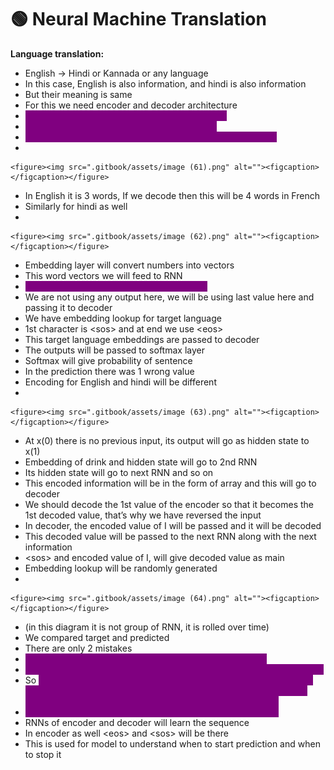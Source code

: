# 🟢 Neural Machine Translation

**Language translation:**

* English -> Hindi or Kannada or any language
* In this case, English is also information, and hindi is also information
* But their meaning is same
* For this we need encoder and decoder architecture
* <mark style="color:purple;background-color:purple;">**Encode the English into some numbers/vectors**</mark>
* <mark style="color:purple;background-color:purple;">**And then decode it into some other language**</mark>
* <mark style="color:purple;background-color:purple;">**One to one mapping between the languages is not possible**</mark>
*

    <figure><img src=".gitbook/assets/image (61).png" alt=""><figcaption></figcaption></figure>
* In English it is 3 words, If we decode then this will be 4 words in French
* Similarly for hindi as well
*

    <figure><img src=".gitbook/assets/image (62).png" alt=""><figcaption></figcaption></figure>
* Embedding layer will convert numbers into vectors
* This word vectors we will feed to RNN
* <mark style="color:purple;background-color:purple;">**We have reversed the input sequence here**</mark>
* We are not using any output here, we will be using last value here and passing it to decoder
* We have embedding lookup for target language
* 1st character is \<sos> and at end we use \<eos>
* This target language embeddings are passed to decoder
* The outputs will be passed to softmax layer
* Softmax will give probability of sentence
* In the prediction there was 1 wrong value
* Encoding for English and hindi will be different
*

    <figure><img src=".gitbook/assets/image (63).png" alt=""><figcaption></figcaption></figure>
* At x(0) there is no previous input, its output will go as hidden state to x(1)
* Embedding of drink and hidden state will go to 2nd RNN
* Its hidden state will go to next RNN and so on
* This encoded information will be in the form of array and this will go to decoder
* We should decode the 1st value of the encoder so that it becomes the 1st decoded value, that’s why we have reversed the input
* In decoder, the encoded value of I will be passed and it will be decoded
* This decoded value will be passed to the next RNN along with the next information
* \<sos> and encoded value of I, will give decoded value as main
* Embedding lookup will be randomly generated
*

    <figure><img src=".gitbook/assets/image (64).png" alt=""><figcaption></figcaption></figure>
* (in this diagram it is not group of RNN, it is rolled over time)
* We compared target and predicted
* There are only 2 mistakes
* <mark style="color:purple;background-color:purple;">**During training, we feed ground truth token at each step.**</mark>
* <mark style="color:purple;background-color:purple;">**During inference, we feed predicted token instead of the ground truth.**</mark>
* So <mark style="color:purple;background-color:purple;">**weights of this RNNs will be updated, and the embedding lookup will also be updated and it will backpropagate all the previous RNN and then weights and embedding lookup of encoder as well**</mark>
* <mark style="color:purple;background-color:purple;">**Embedding layer for English as well as hindi will be updated**</mark>
* RNNs of encoder and decoder will learn the sequence
* In encoder as well  \<eos> and \<sos> will be there
* This is used for model to understand when to start prediction and when to stop it
